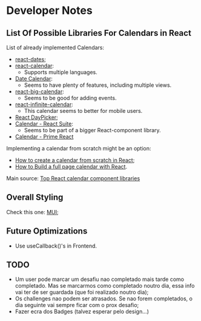 # Developer Notes

## List Of Possible Libraries For Calendars in React

List of already implemented Calendars:

- [react-dates](https://airbnb.io/projects/react-dates/);
- [react-calendar](https://www.npmjs.com/package/react-calendar):
    - Supports multiple languages.
- [Date Calendar](https://mui.com/x/react-date-pickers/date-calendar/):
    - Seems to have plenty of features, including multiple views.
- [react-big-calendar](https://github.com/jquense/react-big-calendar?ref=retool-blog):
    - Seems to be good for adding events.
- [react-infinite-calendar](https://clauderic.github.io/react-infinite-calendar/?ref=retool-blog#/basic-settings/basic-configuration?_k=apn23a):
    - This calendar seems to better for mobile users.
- [React DayPicker](https://daypicker.dev/?ref=retool-blog);
- [Calendar - React Suite](https://rsuitejs.com/components/calendar/):
    - Seems to be part of a bigger React-component library.
- [Calendar - Prime React](https://primereact.org/calendar/)

Implementing a calendar from scratch might be an option:

- [How to create a calendar from scratch in React](https://derrickotte.medium.com/how-to-create-a-calendar-from-scratch-in-react-1f2db197454d);
- [How to Build a full page calendar with React](https://engineering.deptagency.com/how-to-build-a-full-page-calendar-with-react?ref=retool-blog).

Main source: [Top React calendar component libraries](https://retool.com/blog/best-react-calendar-components)

## Overall Styling

Check this one: [MUI](https://mui.com/);

## Future Optimizations

- Use useCallback()'s in Frontend.

## TODO

- Um user pode marcar um desafiu nao completado mais tarde como completado. Mas se marcarmos como completado noutro dia, essa info vai ter de ser guardada (que foi realizado noutro dia);
- Os challenges nao podem ser atrasados. Se nao forem completados, o dia seguinte vai sempre ficar com o prox desafio;
- Fazer ecra dos Badges (talvez esperar pelo design...)